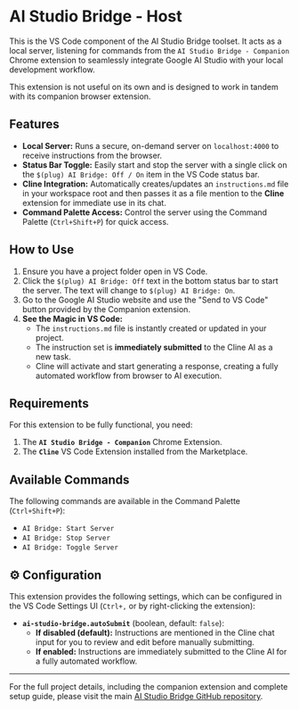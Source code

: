 # AI Studio Bridge - Host

This is the VS Code component of the AI Studio Bridge toolset. It acts as a local server, listening for commands from the `AI Studio Bridge - Companion` Chrome extension to seamlessly integrate Google AI Studio with your local development workflow.

This extension is not useful on its own and is designed to work in tandem with its companion browser extension.

## Features

*   **Local Server:** Runs a secure, on-demand server on `localhost:4000` to receive instructions from the browser.
*   **Status Bar Toggle:** Easily start and stop the server with a single click on the `$(plug) AI Bridge: Off / On` item in the VS Code status bar.
*   **Cline Integration:** Automatically creates/updates an `instructions.md` file in your workspace root and then passes it as a file mention to the **Cline** extension for immediate use in its chat.
*   **Command Palette Access:** Control the server using the Command Palette (`Ctrl+Shift+P`) for quick access.

## How to Use

1.  Ensure you have a project folder open in VS Code.
2.  Click the `$(plug) AI Bridge: Off` text in the bottom status bar to start the server. The text will change to `$(plug) AI Bridge: On`.
3.  Go to the Google AI Studio website and use the "Send to VS Code" button provided by the Companion extension.
5.  **See the Magic in VS Code:**
    *   The `instructions.md` file is instantly created or updated in your project.
    *   The instruction set is **immediately submitted** to the Cline AI as a new task.
    *   Cline will activate and start generating a response, creating a fully automated workflow from browser to AI execution.

## Requirements

For this extension to be fully functional, you need:

1.  The **`AI Studio Bridge - Companion`** Chrome Extension.
2.  The **`Cline`** VS Code Extension installed from the Marketplace.

## Available Commands

The following commands are available in the Command Palette (`Ctrl+Shift+P`):

*   `AI Bridge: Start Server`
*   `AI Bridge: Stop Server`
*   `AI Bridge: Toggle Server`

## ⚙️ Configuration

This extension provides the following settings, which can be configured in the VS Code Settings UI (`Ctrl+,` or by right-clicking the extension):

*   **`ai-studio-bridge.autoSubmit`** (boolean, default: `false`):
    *   **If disabled (default):** Instructions are mentioned in the Cline chat input for you to review and edit before manually submitting.
    *   **If enabled:** Instructions are immediately submitted to the Cline AI for a fully automated workflow.

---

For the full project details, including the companion extension and complete setup guide, please visit the main [AI Studio Bridge GitHub repository](https://github.com/your-github-username/ai-studio-bridge).
